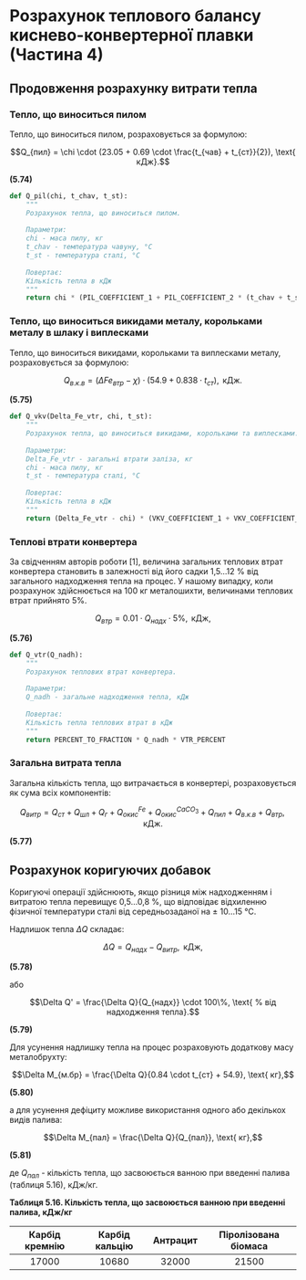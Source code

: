 # Розрахунок теплового балансу киснево-конвертерної плавки (Частина 4)

## Продовження розрахунку витрати тепла

### Тепло, що виноситься пилом

Тепло, що виноситься пилом, розраховується за формулою:

$$Q_{пил} = \chi \cdot (23.05 + 0.69 \cdot \frac{t_{чав} + t_{ст}}{2}), \text{ кДж}.$$

**(5.74)**

```python
def Q_pil(chi, t_chav, t_st):
    """
    Розрахунок тепла, що виноситься пилом.
    
    Параметри:
    chi - маса пилу, кг
    t_chav - температура чавуну, °C
    t_st - температура сталі, °C
    
    Повертає:
    Кількість тепла в кДж
    """
    return chi * (PIL_COEFFICIENT_1 + PIL_COEFFICIENT_2 * (t_chav + t_st) / AVERAGE_DIVISOR)
```

### Тепло, що виноситься викидами металу, корольками металу в шлаку і виплесками

Тепло, що виноситься викидами, корольками та виплесками металу, розраховується за формулою:

$$Q_{в.к.в} = (\Delta Fe_{втр} - \chi) \cdot (54.9 + 0.838 \cdot t_{ст}), \text{ кДж}.$$

**(5.75)**

```python
def Q_vkv(Delta_Fe_vtr, chi, t_st):
    """
    Розрахунок тепла, що виноситься викидами, корольками та виплесками.
    
    Параметри:
    Delta_Fe_vtr - загальні втрати заліза, кг
    chi - маса пилу, кг
    t_st - температура сталі, °C
    
    Повертає:
    Кількість тепла в кДж
    """
    return (Delta_Fe_vtr - chi) * (VKV_COEFFICIENT_1 + VKV_COEFFICIENT_2 * t_st)
```

### Теплові втрати конвертера

За свідченням авторів роботи [1], величина загальних теплових втрат конвертера становить в залежності від його садки 1,5...12 % від загального надходження тепла на процес. У нашому випадку, коли розрахунок здійснюється на 100 кг металошихти, величинами теплових втрат прийнято 5%.

$$Q_{втр} = 0.01 \cdot Q_{надх} \cdot 5\%, \text{ кДж},$$

**(5.76)**

```python
def Q_vtr(Q_nadh):
    """
    Розрахунок теплових втрат конвертера.
    
    Параметри:
    Q_nadh - загальне надходження тепла, кДж
    
    Повертає:
    Кількість тепла теплових втрат в кДж
    """
    return PERCENT_TO_FRACTION * Q_nadh * VTR_PERCENT
```

### Загальна витрата тепла

Загальна кількість тепла, що витрачається в конвертері, розраховується як сума всіх компонентів:

$$Q_{витр} = Q_{ст} + Q_{шл} + Q_{г} + Q_{окис}^{Fe} + Q_{окис}^{CaCO_3} + Q_{пил} + Q_{в.к.в} + Q_{втр}, \text{ кДж}.$$

**(5.77)**

## Розрахунок коригуючих добавок

Коригуючі операції здійснюють, якщо різниця між надходженням і витратою тепла перевищує 0,5...0,8 %, що відповідає відхиленню фізичної температури сталі від середньозаданої на ± 10...15 °С.

Надлишок тепла $\Delta Q$ складає:

$$\Delta Q = Q_{надх} - Q_{витр}, \text{ кДж},$$

**(5.78)**

або

$$\Delta Q' = \frac{\Delta Q}{Q_{надх}} \cdot 100\%, \text{ % від надходження тепла}.$$

**(5.79)**

Для усунення надлишку тепла на процес розраховують додаткову масу металобрухту:

$$\Delta M_{м.бр} = \frac{\Delta Q}{0.84 \cdot t_{ст} + 54.9}, \text{ кг},$$

**(5.80)**

а для усунення дефіциту можливе використання одного або декількох видів палива:

$$\Delta M_{пал} = \frac{\Delta Q}{Q_{пал}}, \text{ кг},$$

**(5.81)**

де $Q_{пал}$ - кількість тепла, що засвоюється ванною при введенні палива (таблиця 5.16), кДж/кг.

**Таблиця 5.16. Кількість тепла, що засвоюється ванною при введенні палива, кДж/кг**

| Карбід кремнію | Карбід кальцію | Антрацит | Піролізована біомаса |
| :------------: | :------------: | :------: | :-------------------: |
|     17000      |     10680      |  32000   |        21500        |
